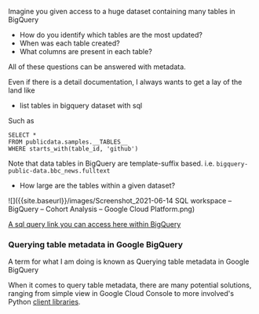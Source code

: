 Imagine you given access to a huge dataset containing many tables in BigQuery
- How do you identify which tables are the most updated? 
- When was each table created? 
- What columns are present in each table? 

All of these questions can be answered with metadata.

Even if there is a detail documentation, I always wants to get a lay of the land like

- list tables in bigquery dataset with sql

Such as 
```
SELECT * 
FROM publicdata.samples.__TABLES__
WHERE starts_with(table_id, 'github') 
```
Note that data tables in BigQuery are template-suffix based. i.e. `bigquery-public-data.bbc_news.fulltext`

- How large are the tables within a given dataset?


![]({{site.baseurl}}/images/Screenshot_2021-06-14 SQL workspace – BigQuery – Cohort Analysis – Google Cloud Platform.png)

[A sql query link you can access here within BigQuery](
https://console.cloud.google.com/bigquery?sq=948256378521:df2fcf4476e24af78b7bfd619370349d
)

### Querying table metadata in Google BigQuery

A term for what I am doing is known as Querying table metadata in Google BigQuery

When it comes to query table metadata, there are many potential solutions, ranging from simple view in Google Cloud Console to more involved's Python [client libraries](https://mryap.github.io/probable-lamp/bigquery/python/2021/06/12/check-dataset-existence-bigquery.html).  


